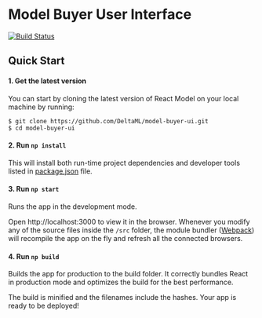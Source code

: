 # Model Buyer User Interface
[![Build Status](https://travis-ci.com/DeltaML/model-buyer-ui.svg?branch=master)](https://travis-ci.com/DeltaML/model-buyer-ui)

## Quick Start

#### 1. Get the latest version

You can start by cloning the latest version of React Model on your
local machine by running:

```shell
$ git clone https://github.com/DeltaML/model-buyer-ui.git
$ cd model-buyer-ui
```

#### 2. Run `np install`

This will install both run-time project dependencies and developer tools listed
in [package.json](package.json) file.

#### 3. Run `np start`

Runs the app in the development mode.

Open http://localhost:3000 to view it in the browser. Whenever you modify any of the source files inside the `/src` folder,
the module bundler ([Webpack](http://webpack.github.io/)) will recompile the
app on the fly and refresh all the connected browsers.

#### 4. Run `np build`

Builds the app for production to the build folder.
It correctly bundles React in production mode and optimizes the build for the best performance.

The build is minified and the filenames include the hashes.
Your app is ready to be deployed!
